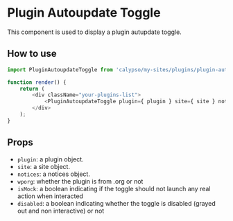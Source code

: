 # Plugin Autoupdate Toggle

This component is used to display a plugin autupdate toggle.

## How to use

```js
import PluginAutoupdateToggle from 'calypso/my-sites/plugins/plugin-autoupdate-toggle';

function render() {
	return (
		<div className="your-plugins-list">
			<PluginAutoupdateToggle plugin={ plugin } site={ site } notices={ notices } wporg />
		</div>
	);
}
```

## Props

- `plugin`: a plugin object.
- `site`: a site object.
- `notices`: a notices object.
- `wporg`: whether the plugin is from .org or not
- `isMock`: a boolean indicating if the toggle should not launch any real action when interacted
- `disabled`: a boolean indicating whether the toggle is disabled (grayed out and non interactive) or not
